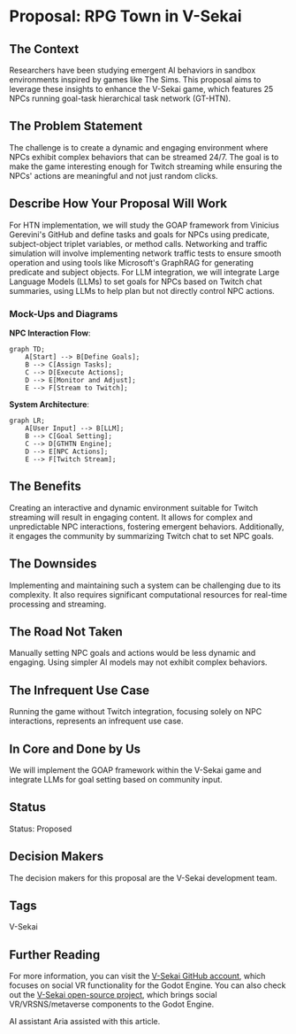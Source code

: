 # Proposal: RPG Town in V-Sekai

## The Context

Researchers have been studying emergent AI behaviors in sandbox environments inspired by games like The Sims. This proposal aims to leverage these insights to enhance the V-Sekai game, which features 25 NPCs running goal-task hierarchical task network (GT-HTN).

## The Problem Statement

The challenge is to create a dynamic and engaging environment where NPCs exhibit complex behaviors that can be streamed 24/7. The goal is to make the game interesting enough for Twitch streaming while ensuring the NPCs' actions are meaningful and not just random clicks.

## Describe How Your Proposal Will Work

For HTN implementation, we will study the GOAP framework from Vinicius Gerevini's GitHub and define tasks and goals for NPCs using predicate, subject-object triplet variables, or method calls. Networking and traffic simulation will involve implementing network traffic tests to ensure smooth operation and using tools like Microsoft's GraphRAG for generating predicate and subject objects. For LLM integration, we will integrate Large Language Models (LLMs) to set goals for NPCs based on Twitch chat summaries, using LLMs to help plan but not directly control NPC actions.

### Mock-Ups and Diagrams

**NPC Interaction Flow**:

```mermaid
graph TD;
    A[Start] --> B[Define Goals];
    B --> C[Assign Tasks];
    C --> D[Execute Actions];
    D --> E[Monitor and Adjust];
    E --> F[Stream to Twitch];
```

**System Architecture**:

```mermaid
graph LR;
    A[User Input] --> B[LLM];
    B --> C[Goal Setting];
    C --> D[GTHTN Engine];
    D --> E[NPC Actions];
    E --> F[Twitch Stream];
```

## The Benefits

Creating an interactive and dynamic environment suitable for Twitch streaming will result in engaging content. It allows for complex and unpredictable NPC interactions, fostering emergent behaviors. Additionally, it engages the community by summarizing Twitch chat to set NPC goals.

## The Downsides

Implementing and maintaining such a system can be challenging due to its complexity. It also requires significant computational resources for real-time processing and streaming.

## The Road Not Taken

Manually setting NPC goals and actions would be less dynamic and engaging. Using simpler AI models may not exhibit complex behaviors.

## The Infrequent Use Case

Running the game without Twitch integration, focusing solely on NPC interactions, represents an infrequent use case.

## In Core and Done by Us

We will implement the GOAP framework within the V-Sekai game and integrate LLMs for goal setting based on community input.

## Status

Status: Proposed <!-- Draft | Proposed | Rejected | Accepted | Deprecated | Superseded by -->

## Decision Makers

The decision makers for this proposal are the V-Sekai development team.

## Tags

V-Sekai

## Further Reading

For more information, you can visit the [V-Sekai GitHub account](https://github.com/v-sekai), which focuses on social VR functionality for the Godot Engine. You can also check out the [V-Sekai open-source project](https://github.com/v-sekai/v-sekai-game), which brings social VR/VRSNS/metaverse components to the Godot Engine.

AI assistant Aria assisted with this article.
